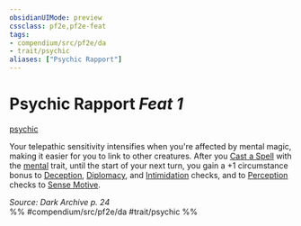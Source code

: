 ```yaml
---
obsidianUIMode: preview
cssclass: pf2e,pf2e-feat
tags:
- compendium/src/pf2e/da
- trait/psychic
aliases: ["Psychic Rapport"]
---
```

# Psychic Rapport  *Feat 1*  
[psychic](../../Rules/traits/psychic-da.md)  


Your telepathic sensitivity intensifies when you're affected by mental magic, making it easier for you to link to other creatures. After you [Cast a Spell](../../Rules/actions/cast-a-spell.md) with the [mental](../../Rules/traits/mental.md) trait, until the start of your next turn, you gain a +1 circumstance bonus to [Deception](../skills.md#Deception), [Diplomacy](../skills.md#Diplomacy), and [Intimidation](../skills.md#Intimidation) checks, and to [Perception](../skills.md#Perception) checks to [Sense Motive](../../Rules/actions/sense-motive.md).

*Source: Dark Archive p. 24*  
%% #compendium/src/pf2e/da #trait/psychic %%